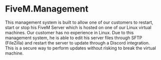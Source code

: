 # FiveM.Management
This management system is built to allow one of our customers to restart, start or stop his FiveM Server which is hosted on one of our Linux virtual machines. Our customer has no experience in Linux. Due to this management system, he is able to edit his server files through SFTP (FileZilla) and restart the server to update through a Discord integration. This is a secure way to perform updates without risking to break the virtual machine.


